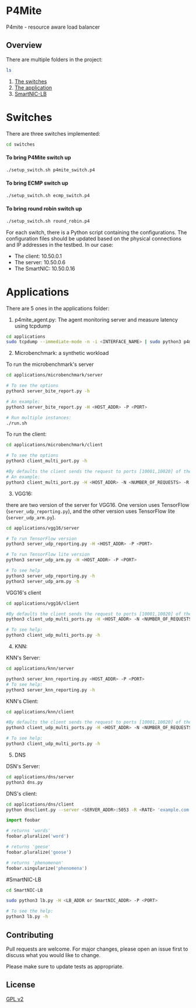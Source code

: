 # P4Mite

P4mite - resource aware load balancer

## Overview

There are multiple folders in the project:
```bash
ls
```
1. [The switches](https://github.com/PINetDalhousie/in-network-dispatcher#Switches)
2. [The application](https://github.com/PINetDalhousie/in-network-dispatcher#Applications)
3. [SmartNIC-LB](https://github.com/PINetDalhousie/in-network-dispatcher#SmartNIC-LB)



# Switches
There are three switches implemented:

```bash
cd switches
```

#### To bring P4Mite switch up
```bash
./setup_switch.sh p4mite_switch.p4
```
#### To bring ECMP switch up
```bash
./setup_switch.sh ecmp_switch.p4
```
#### To bring round robin switch up
```bash
./setup_switch.sh round_robin.p4
```
For each switch, there is a Python script containing the configurations. The configuration files should be updated based on the physical connections and IP addresses in the testbed. In our case:

- The client: 10.50.0.1
- The server: 10.50.0.6
- The SmartNIC: 10.50.0.16


# Applications
There are 5 ones in the applications folder:


1. p4mite_agent.py:
The agent monitoring server and measure latency using tcpdump
```bash
cd applications
sudo tcpdump --immediate-mode -n -i <INTERFACE_NAME> | sudo python3 p4mite_agent.py <SERVER_ADDR> <ACCELERATE_ADDR> <THRESHOLD>
```

2. Microbenchmark: a synthetic workload

To run the microbenchmark's server
```bash
cd applications/microbenchmark/server

# To see the options
python3 server_bite_report.py -h

# An example:
python3 server_bite_report.py -H <HOST_ADDR> -P <PORT>

# Run multiple instances:
./run.sh
```

To run the client:
```bash
cd applications/microbenchmark/client

# To see the options
python3 client_multi_port.py -h

#By defaults the client sends the request to ports [10001,10020] of the server.
# An example:
python3 client_multi_port.py -H <HOST_ADDR> -N <NUMBER_OF_REQUESTS> -R <SENDING_RATE>
```



3. VGG16: 

there are two version of the server for VGG16. One version uses TensorFlow (```server_udp_reporting.py```), and the other version uses TensorFlow lite (```server_udp_arm.py```).

```bash
cd applications/vgg16/server

# To run TensorFlow version
python3 server_udp_reporting.py -H <HOST_ADDR> -P <PORT>

# To run TensorFlow lite version
python3 server_udp_arm.py -H <HOST_ADDR> -P <PORT>

# To see help
python3 server_udp_reporting.py -h
python3 server_udp_arm.py -h
```

VGG16's client

```bash
cd applications/vgg16/client

#By defaults the client sends the request to ports [10001,10020] of the server.
python3 client_udp_multi_ports.py -H <HOST_ADDR> -N <NUMBER_OF_REQUESTS> -R <SENDING_RATE>

# To see help:
python3 client_udp_multi_ports.py -h
```



4. KNN:

KNN's Server:

```bash
cd applications/knn/server

python3 server_knn_reporting.py <HOST_ADDR> -P <PORT>
# To see help:
python3 server_knn_reporting.py -h
```

KNN's Client:
```bash
cd applications/knn/client

#By defaults the client sends the request to ports [10001,10020] of the server.
python3 client_udp_multi_ports.py -H <HOST_ADDR> -N <NUMBER_OF_REQUESTS> -R <SENDING_RATE>

# To see help:
python3 client_udp_multi_ports.py -h
```


5. DNS

DSN's Server:
```bash
cd applications/dns/server
python3 dns.py
```

DNS's client:
```bash
cd applications/dns/client
python dnsclient.py --server <SERVER_ADDR>:5053 -R <RATE> 'example.com'
```


```python
import foobar

# returns 'words'
foobar.pluralize('word')

# returns 'geese'
foobar.pluralize('goose')

# returns 'phenomenon'
foobar.singularize('phenomena')
```

#SmartNIC-LB

```bash
cd SmartNIC-LB

sudo python3 lb.py -H <LB_ADDR or SmartNIC_ADDR> -P <PORT>

# To see the help:
python3 lb.py -h
```
## Contributing
Pull requests are welcome. For major changes, please open an issue first to discuss what you would like to change.

Please make sure to update tests as appropriate.

## License
[GPL v2](https://opensource.org/licenses/gpl-2.0.php)

